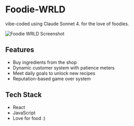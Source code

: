 # Foodie-WRLD
vibe-coded using Claude Sonnet 4. for the love of foodies.

![Foodie WRLD Screenshot](https://github.com/user-attachments/assets/6fd55ad6-cb5c-4fec-80bf-88f0bdf5eba1)

## Features
- Buy ingredients from the shop
- Dynamic customer system with patience meters
- Meet daily goals to unlock new recipes
- Reputation-based game over system

## Tech Stack
- React
- JavaScript
- Love for food :)
